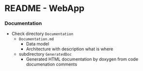 # README - WebApp

### Documentation

- Check directory `Documentation`
  - `Documentation.md`
    - Data model
    - Architecture with description what is where
  - subdirectory `GeneratedDoc`
    - Generated HTML documentation by doxygen from code documenation comments 

